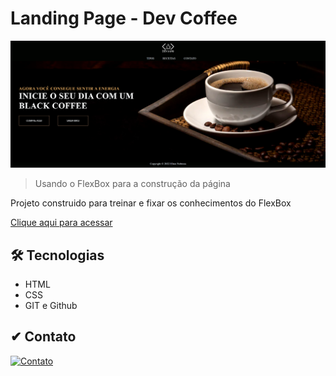 # Landing Page - Dev Coffee

![preview](./imagens/Landing%20Page.png)

> Usando o FlexBox para a construção da página

Projeto construido para treinar e fixar os conhecimentos do FlexBox

[Clique aqui para acessar](https://eltonobreza.github.io/NLW-eSports-Rocketseat/)

## 🛠 Tecnologias

- HTML
- CSS
- GIT e Github

## ✔ Contato

[![Contato](https://img.shields.io/badge/LinkedIn-0077B5?style=for-the-badge&logo=linkedin&logoColor=white)](https://www.linkedin.com/in/elton-nobreza-67029ab5/)